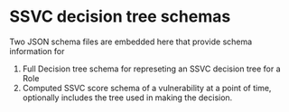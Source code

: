 # SSVC decision tree schemas

Two JSON schema files are embedded here that provide schema information for

1. Full Decision tree schema for represeting an SSVC decision tree for a Role
2. Computed SSVC score schema of a vulnerability at a point of time, optionally includes the tree used in making the decision.
